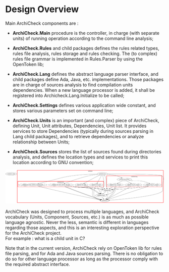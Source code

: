 # Design Overview

Main ArchiCheck components are :

- **ArchiCheck.Main** procedure is the controller, in charge (with separate units) of running operation according to the command line analysis;

- **ArchiCheck.Rules** and child packages defines the rules related types, rules file analysis, rules storage and rules checking. The (to complex) rules file grammar is implemented in Rules.Parser by using the OpenToken lib;

- **ArchiCheck.Lang** defines the abstract language parser interface, and child packages define Ada, Java, etc. implementations. Those packages are in charge of sources analysis to find compilation units dependencies. When a new language processor is added, it shall be registered into Archicheck.Lang.Initialize to be called;

- **ArchiCheck.Settings** defines various application wide constant, and stores various parameters set on command line;

- **ArchiCheck.Units** is an important (and complex) piece of ArchiCheck, defining Unit, Unit attributes, Dependencies, Unit list. It provides services to store Dependencies (typically during sources parsing in Lang child packages), and to retrieve dependencies or analyze relationship between Units;

- **ArchiCheck.Sources** stores the list of sources found during directories analysis, and defines the location types and services to print this location according to GNU convention;

![A view on dependencies](tests/ac_view.png)

ArchiCheck was designed to process multiple languages, and ArchiCheck vocabulary (Units, Component, Sources, etc.) is as much as possible language agnostic.
Never the less, semantic is different in languages regarding those aspects, and this is an interesting exploration perspective for the ArchiCheck project.  
For example : what is a child unit in C?

Note that in the current version, ArchiCheck rely on OpenToken lib for rules file parsing, and for Ada and Java sources parsing. There is no obligation to do so for other language processor as long as the processor comply with the required abstract interface.


